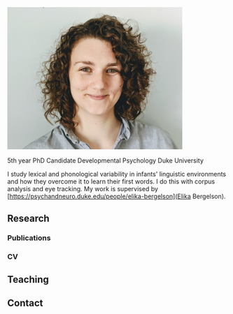 <img src="headshot.png" width="400">

5th year PhD Candidate
Developmental Psychology
Duke University

I study lexical and phonological variability in infants' linguistic environments and how they overcome it to learn their first words. I do this with corpus analysis and eye tracking. My work is supervised by [https://psychandneuro.duke.edu/people/elika-bergelson](Elika Bergelson).

## Research
### Publications
### CV
## Teaching
## Contact

